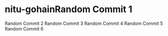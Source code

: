 # nitu-gohainRandom Commit 1
Random Commit 2
Random Commit 3
Random Commit 4
Random Commit 5
Random Commit 6
